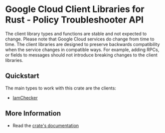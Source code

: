 # Google Cloud Client Libraries for Rust - Policy Troubleshooter API

<!-- Code generated by sidekick. DO NOT EDIT. -->


The client library types and functions are stable and not expected to change.
Please note that Google Cloud services do change from time to time. The client
libraries are designed to preserve backwards compatibility when the service
changes in compatible ways. For example, adding RPCs, or fields to messages
should not introduce breaking changes to the client libraries.

## Quickstart

The main types to work with this crate are the clients:

- [IamChecker]

## More Information

- Read the [crate's documentation](https://docs.rs/google-cloud-policytroubleshooter-v1/latest/google-cloud-policytroubleshooter-v1)

[IamChecker]: https://docs.rs/google-cloud-policytroubleshooter-v1/latest/google_cloud_policytroubleshooter_v1/client/struct.IamChecker.html
